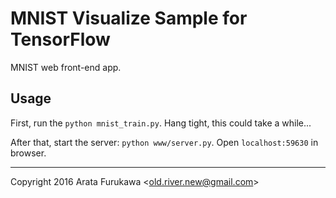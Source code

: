 # MNIST Visualize Sample for TensorFlow

MNIST web front-end app.

## Usage

First, run the `python mnist_train.py`. Hang tight, this could take a while...

After that, start the server: `python www/server.py`. Open `localhost:59630` in browser.

---

Copyright 2016 Arata Furukawa \<old.river.new@gmail.com\>

